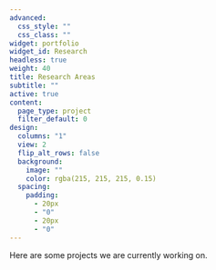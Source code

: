```yaml
---
advanced:
  css_style: ""
  css_class: ""
widget: portfolio
widget_id: Research
headless: true
weight: 40
title: Research Areas
subtitle: ""
active: true
content:
  page_type: project
  filter_default: 0
design:
  columns: "1"
  view: 2
  flip_alt_rows: false
  background:
    image: ""
    color: rgba(215, 215, 215, 0.15)
  spacing:
    padding:
      - 20px
      - "0"
      - 20px
      - "0"
---
```


Here are some projects we are currently working on. 

